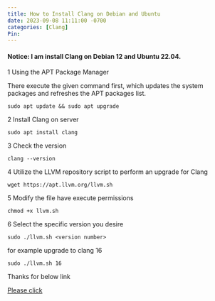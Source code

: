 ```yaml
---
title: How to Install Clang on Debian and Ubuntu
date: 2023-09-08 11:11:00 -0700
categories: [Clang]
Pin:
---
```


#### Notice: I am install Clang on Debian 12 and Ubuntu 22.04.

1 Using the APT Package Manager

There execute the given command first, which updates the system packages and refreshes the APT packages list.

`sudo apt update && sudo apt upgrade`

2 Install Clang on server

`sudo apt install clang`

3 Check the version

`clang --version`

4 Utilize the LLVM repository script to perform an upgrade for Clang

`wget https://apt.llvm.org/llvm.sh`

5 Modify the file have execute permissions

`chmod +x llvm.sh`

6 Select the specific version you desire

`sudo ./llvm.sh <version number>`

for example upgrade to clang 16

`sudo ./llvm.sh 16`



Thanks for below link

[Please click](https://linux.how2shout.com/how-to-install-clang-on-ubuntu-linux/)
